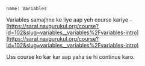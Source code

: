 ```ngMeta
name: Variables
```

Variables samajhne ke liye aap yeh course kariye - [https://saral.navgurukul.org/course?id=102&slug=variables__variables%2Fvariables-intro](https://saral.navgurukul.org/course?id=102&slug=variables__variables%2Fvariables-intro)

Uss course ko kar kar aap yaha se hi continue karo.